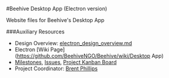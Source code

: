 #Beehive Desktop App (Electron version)

Website files for Beehive's Desktop App

###Auxiliary Resources

- Design Overview: [electron_design_overview.md](https://github.com/BeehiveNGO/Auxiliary/blob/master/design_specifications/electron_design_overview.md)
- Electron [Wiki Page](https://github.com/BeehiveNGO/Beehive/wiki/Desktop App)
- [Milestones](https://github.com/BeehiveNGO/Beehive/milestones), [Issues](https://github.com/BeehiveNGO/Beehive/issues), [Project Kanban Board](https://github.com/BeehiveNGO/Beehive/projects/9)
- Project Coordinator: [Brent Phillips](http://github.com/brentophillips)
